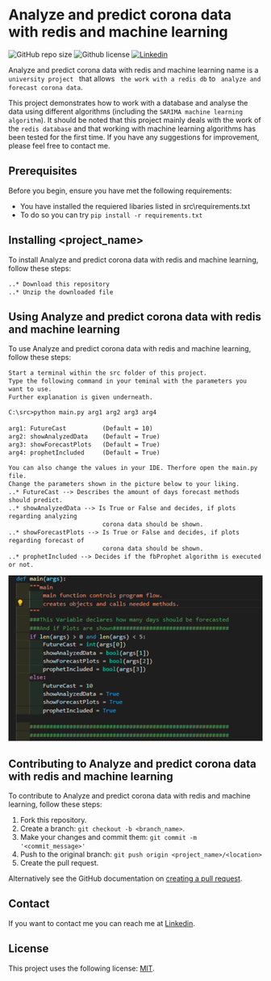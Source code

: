 # Analyze and predict corona data with redis and machine learning

<!--- These are examples. See https://shields.io for others or to customize this set of shields. You might want to include dependencies, project status and licence info here --->
![GitHub repo size](https://img.shields.io/github/repo-size/Salman-F/Analyze-and-predict-corona-data-with-redis)
![Github license](https://img.shields.io/github/license/Salman-F/Analyze-and-predict-corona-data-with-redis) 
[![Linkedin](https://img.shields.io/badge/LinkedIn-0077B5?&logo=linkedin&logoColor=white)](https://www.linkedin.com/)

Analyze and predict corona data with redis and machine learning name is a `university project ` that allows
` the work with a redis db` to ` analyze and forecast corona data`.

This project demonstrates how to work with a database and analyse the data using different algorithms (including the `SARIMA machine learning algorithm`).
It should be noted that this project mainly deals with the work of the `redis database` and that working with machine learning algorithms has been tested for the first time.
If you have any suggestions for improvement, please feel free to contact me.

## Prerequisites

Before you begin, ensure you have met the following requirements:
* You have installed the requiered libaries listed in src\requirements.txt
* To do so you can try `pip install -r requirements.txt`


## Installing <project_name>

To install Analyze and predict corona data with redis and machine learning, follow these steps:
```
..* Download this repository
..* Unzip the downloaded file
```

## Using Analyze and predict corona data with redis and machine learning

To use Analyze and predict corona data with redis and machine learning, follow these steps:

```
Start a terminal within the src folder of this project.
Type the following command in your teminal with the parameters you want to use.
Further explanation is given underneath.
```
```
C:\src>python main.py arg1 arg2 arg3 arg4

arg1: FutureCast          (Default = 10)
arg2: showAnalyzedData    (Default = True)
arg3: showForecastPlots   (Default = True)
arg4: prophetIncluded     (Default = True)
```
```
You can also change the values in your IDE. Therfore open the main.py file.
Change the parameters shown in the picture below to your liking.
..* FutureCast --> Describes the amount of days forecast methods should predict.
..* showAnalyzedData --> Is True or False and decides, if plots regarding analyzing 
                          corona data should be shown.
..* showForecastPlots --> Is True or False and decides, if plots regarding forecast of 
                          corona data should be shown.
..* prophetIncluded --> Decides if the fbProphet algorithm is executed or not.
```
![userChoice](https://github.com/Salman-F/Analyze-and-predict-corona-data-with-redis/blob/main/images/userOptions.png)



## Contributing to Analyze and predict corona data with redis and machine learning

To contribute to Analyze and predict corona data with redis and machine learning, follow these steps:

1. Fork this repository.
2. Create a branch: `git checkout -b <branch_name>`.
3. Make your changes and commit them: `git commit -m '<commit_message>'`
4. Push to the original branch: `git push origin <project_name>/<location>`
5. Create the pull request.

Alternatively see the GitHub documentation on [creating a pull request](https://help.github.com/en/github/collaborating-with-issues-and-pull-requests/creating-a-pull-request).

## Contact

If you want to contact me you can reach me at [Linkedin](https://www.linkedin.com/).

## License

This project uses the following license: [MIT](https://choosealicense.com/licenses/mit/).
